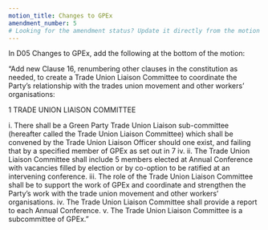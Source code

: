 ```yaml
---
motion_title: Changes to GPEx
amendment_number: 5
# Looking for the amendment status? Update it directly from the motion page!
---
```

In D05 Changes to GPEx, add the following at the bottom of the motion:

“Add new Clause 16, renumbering other clauses in the constitution as needed, to create a Trade Union Liaison Committee to coordinate the Party’s relationship with the trades union movement and other workers’ organisations:

1 TRADE UNION LIAISON COMMITTEE

i. There shall be a Green Party Trade Union Liaison sub-committee (hereafter called the Trade Union Liaison Committee) which shall be convened by the Trade Union Liaison Officer should one exist, and failing that by a specified member of GPEx as set out in 7 iv.
ii. The Trade Union Liaison Committee shall include 5 members elected at Annual Conference with vacancies filled by election or by co-option to be ratified at an intervening conference.
iii. The role of the Trade Union Liaison Committee shall be to support the work of GPEx and coordinate and strengthen the Party’s work with the trade union movement and other workers’ organisations.
iv. The Trade Union Liaison Committee shall provide a report to each Annual Conference.
v. The Trade Union Liaison Committee is a subcommittee of GPEx.”
